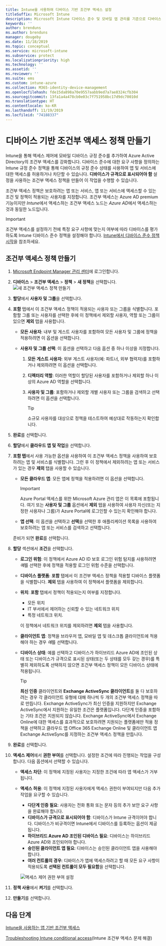 ```yaml
---
title: Intune을 사용하여 디바이스 기반 조건부 액세스 설정
titleSuffix: Microsoft Intune
description: Microsoft Intune 디바이스 준수 및 모바일 앱 관리를 기준으로 디바이스 기반 조건부 액세스 정책을 만드는 방법을 알아봅니다.
keywords: ''
author: brenduns
ms.author: brenduns
manager: dougeby
ms.date: 11/18/2019
ms.topic: conceptual
ms.service: microsoft-intune
ms.subservice: protect
ms.localizationpriority: high
ms.technology: ''
ms.assetid: ''
ms.reviewer: ''
ms.suite: ems
ms.custom: intune-azure
ms.collection: M365-identity-device-management
ms.openlocfilehash: fde15da898a70e9557aabb9ed7a7ae8324cfb304
ms.sourcegitcommit: 13fa1a4a478cb0e03c7f751958bc17d9dc70010d
ms.translationtype: HT
ms.contentlocale: ko-KR
ms.lasthandoff: 11/19/2019
ms.locfileid: "74188337"
---
```

# <a name="create-a-device-based-conditional-access-policy"></a>디바이스 기반 조건부 액세스 정책 만들기

Intune을 통해 액세스 제어에 모바일 디바이스 규정 준수를 추가하여 Azure Active Directory의 조건부 액세스를 강화합니다. 디바이스 준수에 대한 요구 사항을 정의하는 Intune 규정 준수 정책을 통해 디바이스의 규정 준수 상태를 사용하여 앱 및 서비스에 대한 액세스를 허용하거나 차단할 수 있습니다. **디바이스가 규격으로 표시되어야 함** 설정을 사용하는 조건부 액세스 정책을 만들어 이 작업을 수행할 수 있습니다.

조건부 액세스 정책은 보호하려는 앱 또는 서비스, 앱 또는 서비스에 액세스할 수 있는 조건 및 정책이 적용되는 사용자를 지정합니다. 조건부 액세스는 Azure AD premium 기능이지만 *Intune*에서 액세스하는 조건부 액세스 노드는 *Azure AD*에서 액세스하는 것과 동일한 노드입니다.

> [!IMPORTANT]
> 조건부 액세스를 설정하기 전에 특정 요구 사항에 맞는지 여부에 따라 디바이스를 평가하도록 Intune 디바이스 준수 정책을 설정해야 합니다. [Intune에서 디바이스 준수 정책 시작](device-compliance-get-started.md)을 참조하세요.

## <a name="create-conditional-access-policy"></a>조건부 액세스 정책 만들기

1. [Microsoft Endpoint Manager 관리 센터](https://go.microsoft.com/fwlink/?linkid=2109431)에 로그인합니다.

2. **디바이스** > **조건부 액세스** > **정책** > **새 정책**을 선택합니다.
  ![새 조건부 액세스 정책 만들기](./media/create-conditional-access-intune/create-ca.png)

3. **할당**에서 **사용자 및 그룹**을 선택합니다.

4. **포함** 탭에서 이 조건부 액세스 정책이 적용되는 사용자 또는 그룹을 식별합니다. 포함할 그룹 또는 사용자를 선택한 후에 이 정책에서 제외할 사용자, 역할 또는 그룹이 있으면 **제외** 탭을 사용합니다.

   - **모든 사용자**: 내부 및 게스트 사용자를 포함하여 모든 사용자 및 그룹에 정책을 적용하려면 이 옵션을 선택합니다.

   - **사용자 및 그룹 선택**: 이 옵션을 선택하고 다음 옵션 중 하나 이상을 지정합니다.
  
     1. **모든 게스트 사용자**: 외부 게스트 사용자(예: 파트너, 외부 협력자)를 포함하거나 제외하려면 이 옵션을 선택합니다.

     2. **디렉터리 역할**: 이러한 역할이 할당된 사용자를 포함하거나 제외할 하나 이상의 Azure AD 역할을 선택합니다.

     3. **사용자 및 그룹**: 포함하거나 제외할 개별 사용자 또는 그룹을 검색하고 선택하려면 이 옵션을 선택합니다.

        > [!TIP]
        > 소규모 사용자를 대상으로 정책을 테스트하여 예상대로 작동하는지 확인합니다.

5. **완료**를 선택합니다.

6. **할당**에서 **클라우드 앱 및 작업**을 선택합니다.

7. **포함 탭**에서 사용 가능한 옵션을 사용하여 이 조건부 액세스 정책을 사용하여 보호하려는 앱 및 서비스를 식별합니다. 그런 후 이 정책에서 제외하려는 앱 또는 서비스가 있는 경우 **제외** 탭을 사용할 수 있습니다.

   - **모든 클라우드 앱**: 모든 앱에 정책을 적용하려면 이 옵션을 선택합니다.
     > [!IMPORTANT]
     > Azure Portal 액세스를 위한 Microsoft Azure 관리 앱은 이 목록에 포함됩니다. 여기 또는 **사용자 및 그룹** 옵션에서 **제외** 탭을 사용하여 사용자 자신(또는 지정한 사용자나 그룹)가 Azure Portal에 로그인할 수 있는지 확인해야 합니다. 

   - **앱 선택**: 이 옵션을 선택하고 **선택**을 선택한 후 애플리케이션 목록을 사용하여 보호하려는 앱 또는 서비스를 검색하고 선택합니다.

   준비가 되면 **완료**를 선택합니다.

8. **할당** 섹션에서 **조건**을 선택합니다.

   - **로그인 위험**: 이 정책에서 Azure AD ID 보호 로그인 위험 탐지를 사용하려면 *예*를 선택한 후에 정책을 적용할 로그인 위험 수준을 선택합니다.

   - **디바이스 플랫폼**: **포함** 탭에서 이 조건부 액세스 정책을 적용할 디바이스 플랫폼을 식별합니다. **제외** 탭을 사용하여 이 정책에서 플랫폼을 제외합니다.

   - **위치**: **포함** 탭에서 정책이 적용되는지 여부를 지정합니다.
     - 모든 위치
     - IT 부서에서 제어하는 신뢰할 수 있는 네트워크 위치
     - 특정 네트워크 위치.

     이 정책에서 네트워크 위치를 제외하려면 **제외** 탭을 사용합니다.

   - **클라이언트 앱**: 정책을 브라우저 앱, 모바일 앱 및 데스크톱 클라이언트에 적용해야 하는 경우 *예*를 선택합니다.

   - **디바이스 상태**: 예를 선택하고 디바이스가 하이브리드 Azure AD에 조인된 상태 또는 디바이스가 규격으로 표시된 상태(또는 두 상태를 모두 갖는 경우)를 특별히 제외하도록 선택하지 않으면 조건부 액세스 정책이 모든 디바이스 상태에 적용됩니다.

     > [!TIP]
     > **최신 인증** 클라이언트와 **Exchange ActiveSync 클라이언트**를 둘 다 보호하려는 경우 각 클라이언트 유형에 대해 하나씩 두 개의 조건부 액세스 정책을 따로 만듭니다. Exchange ActiveSync가 최신 인증을 지원하지만 Exchange ActiveSync에서 지원하는 유일한 조건은 플랫폼입니다. 다단계 인증을 포함하는 기타 조건은 지원되지 않습니다. Exchange ActiveSync에서 Exchange Online에 대한 액세스를 효과적으로 보호하려면 지원되는 플랫폼에만 적용 정책을 선택하고 클라우드 앱 Office 365 Exchange Online 및 클라이언트 앱 Exchange ActiveSync를 지정하는 조건부 액세스 정책을 만듭니다.

9. **완료**를 선택합니다.

10. **액세스 제어**에서 **권한 부여**를 선택합니다. 설정한 조건에 따라 진행되는 작업을 구성합니다.  다음 옵션에서 선택할 수 있습니다.

    - **액세스 차단**: 이 정책에 지정된 사용자는 지정한 조건에 따라 앱 액세스가 거부됩니다.
    - **액세스 허용**: 이 정책에 지정된 사용자에게 액세스 권한이 부여되지만 다음 추가 작업을 요구할 수 있습니다.
      - **다단계 인증 필요**: 사용자는 전화 통화 또는 문자 등의 추가 보안 요구 사항을 완료해야 합니다.
      - **디바이스가 규격으로 표시되어야 함**: 디바이스가 Intune 규격이어야 합니다. 디바이스가 비규격이면 Intune에서 디바이스를 등록하는 옵션이 제공됩니다.
      - **하이브리드 Azure AD 조인된 디바이스 필요**: 디바이스는 하이브리드 Azure AD와 조인되어야 합니다.
      - **승인된 클라이언트 앱 필요**: 디바이스는 승인된 클라이언트 앱을 사용해야 합니다. 
      - **여러 컨트롤의 경우**: 디바이스가 앱에 액세스하려고 할 때 모든 요구 사항이 적용되도록 **선택된 컨트롤이 모두 필요함**을 선택합니다.

      ![액세스 제어 권한 부여 설정](./media/create-conditional-access-intune/create-ca-grant-access-settings.png)

11. **정책 사용**에서 **켜기**를 선택합니다.

12. **만들기**를 선택합니다.

## <a name="next-steps"></a>다음 단계

[Intune을 사용하는 앱 기반 조건부 액세스](app-based-conditional-access-intune.md)

[Troubleshooting Intune conditional access](https://support.microsoft.com/help/4456106)(Intune 조건부 액세스 문제 해결)
